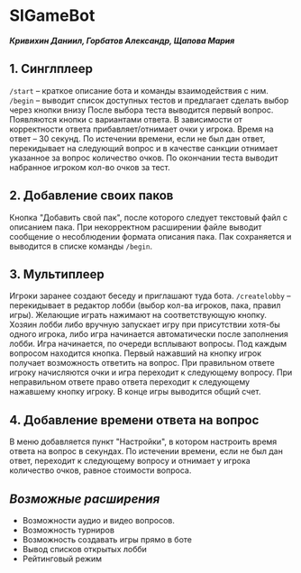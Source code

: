 # SIGameBot

**_Кривихин Даниил, Горбатов Александр, Щапова Мария_**

## **1.	Синглплеер**
```/start``` – краткое описание бота и команды взаимодействия с ним.
```/begin``` – выводит список доступных тестов и предлагает сделать выбор через кнопки внизу
После выбора теста выводится первый вопрос. Появляются кнопки с вариантами ответа.
В зависимости от корректности ответа прибавляет/отнимает очки у игрока. Время на ответ – 30 секунд. По истечении времени, если не был дан ответ, перекидывает на          следующий вопрос и в качестве санкции отнимает указанное за вопрос количество очков.  По окончании теста выводит набранное игроком кол-во очков за тест. 

## **2.	Добавление своих паков**
Кнопка "Добавить свой пак", после которого следует текстовый файл с описанием пака. При некорректном расширении файле выводит сообщение о несоблюдении формата описания пака. Пак сохраняется и выводится в списке команды ```/begin```.

## **3.	Мультиплеер**
Игроки заранее создают беседу и приглашают туда бота. 
```/createlobby``` – перекидывает в редактор лобби (выбор кол-ва игроков, пака, правил игры).
Желающие играть нажимают на соответствующую кнопку. Хозяин лобби либо вручную запускает игру при присутствии хотя-бы одного игрока, либо игра начинается автоматически после заполнения лобби. Игра начинается, по очереди всплывают вопросы. Под каждым вопросом находится кнопка. Первый нажавший на кнопку игрок получает возможность ответить на вопрос. При правильном ответе игроку начисляются очки и игра переходит к следующему вопросу. При неправильном ответе право ответа переходит к следующему нажавшему кнопку игроку. В конце игры выводится общий счет.

## **4. Добавление времени ответа на вопрос**
В меню добавляется пункт "Настройки", в котором настроить время ответа на вопрос в секундах. По истечении времени, если не был дан ответ, переходит к следующему вопросу и отнимает у игрока количество очков, равное стоимости вопроса.

## *Возможные расширения*
- Возможности аудио и видео вопросов.
- Возможность турниров
- Возможность создавать игры прямо в боте
- Вывод списков открытых лобби
- Рейтинговый режим
